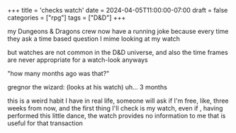 +++
title = 'checks watch'
date = 2024-04-05T11:00:00-07:00
draft = false
categories = ["rpg"]
tags = ["D&D"]
+++

my Dungeons & Dragons crew now have a running joke because every time they ask a time based question I mime looking at my watch

but watches are not common in the D&D universe, and also the time frames are never appropriate for a watch-look anyways

"how many months ago was that?"

gregnor the wizard: (looks at his watch) uh... 3 months

this is a weird habit I have in real life, someone will ask if I'm free, like, three weeks from now, and the first thing I'll check is my watch, even if , having performed this little dance, the watch provides no information to me that is useful for that transaction